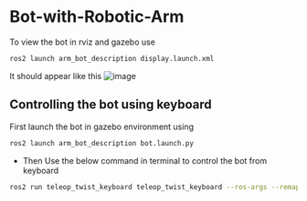 # Bot-with-Robotic-Arm

To view the bot in rviz and gazebo use
```sh
ros2 launch arm_bot_description display.launch.xml 
```

It should appear like this
![image](https://github.com/user-attachments/assets/962268ef-70f6-4bb1-bac1-003b7481a897)

## Controlling the bot using keyboard

First launch the bot in gazebo environment using

```sh
ros2 launch arm_bot_description bot.launch.py 
```

* Then Use the below command in terminal to control the bot from keyboard <br/>
```sh
ros2 run teleop_twist_keyboard teleop_twist_keyboard --ros-args --remap /cmd_vel:=/diffbot_base_controller/cmd_vel_unstamped
```

